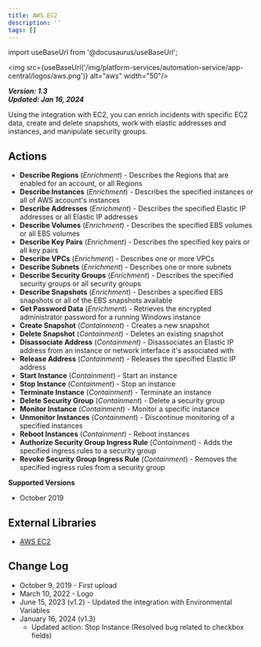 ```yaml
---
title: AWS EC2
description: ''
tags: []
---
```

import useBaseUrl from '@docusaurus/useBaseUrl';

<img src={useBaseUrl('/img/platform-services/automation-service/app-central/logos/aws.png')} alt="aws" width="50"/>

***Version: 1.3  
Updated: Jan 16, 2024***

Using the integration with EC2, you can enrich incidents with specific EC2 data, create and delete snapshots, work with elastic addresses and instances, and manipulate security groups. 

## Actions

* **Describe Regions** (*Enrichment*) - Describes the Regions that are enabled for an account, or all Regions
* **Describe Instances** (*Enrichment*) - Describes the specified instances or all of AWS account's instances
* **Describe Addresses** (*Enrichment*) - Describes the specified Elastic IP addresses or all Elastic IP addresses
* **Describe Volumes** (*Enrichment*) - Describes the specified EBS volumes or all EBS volumes
* **Describe Key Pairs** (*Enrichment*) - Describes the specified key pairs or all key pairs
* **Describe VPCs** (*Enrichment*) - Describes one or more VPCs
* **Describe Subnets** (*Enrichment*) - Describes one or more subnets
* **Describe Security Groups** (*Enrichment*) - Describes the specified security groups or all security groups
* **Describe Snapshots** (*Enrichment*) - Describes a specified EBS snapshots or all of the EBS snapshots available
* **Get Password Data** (*Enrichment*) - Retrieves the encrypted administrator password for a running Windows instance
* **Create Snapshot** (*Containment*) - Creates a new snapshot
* **Delete Snapshot** (*Containment*) - Deletes an existing snapshot
* **Disassociate Address** (*Containment*) - Disassociates an Elastic IP address from an instance or network interface it's associated with
* **Release Address** (*Containment*) - Releases the specified Elastic IP address
* **Start Instance** (*Containment*) - Start an instance
* **Stop Instance** (*Containment*) - Stop an instance
* **Terminate Instance** (*Containment*) - Terminate an instance
* **Delete Security Group** (*Containment*) - Delete a security group
* **Monitor Instance** (*Containment*) - Monitor a specific instance
* **Unmonitor Instances** (*Containment*) - Discontinue monitoring of a specified instances
* **Reboot Instances** (*Containment*) - Reboot instances
* **Authorize Security Group Ingress Rule** (*Containment*) - Adds the specified ingress rules to a security group
* **Revoke Security Group Ingress Rule** (*Containment*) - Removes the specified ingress rules from a security group

**Supported Versions**

* October 2019

## External Libraries

* [AWS EC2](https://github.com/boto/boto3/blob/develop/LICENSE)

## Change Log

* October 9, 2019 - First upload
* March 10, 2022 - Logo
* June 15, 2023 (v1.2) - Updated the integration with Environmental Variables
* January 16, 2024 (v1.3)
	+ Updated action: Stop Instance (Resolved bug related to checkbox fields)
